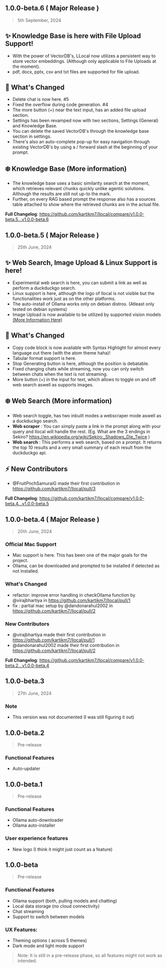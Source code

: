 ## 1.0.0-beta.6 ( Major Release )
> 5th September, 2024
## ✨ Knowledge Base is here with File Upload Support!
- With the power of VectorDB's, LLocal now utilizes a persistent way to store vector embeddings. (Although only applicable to File Uploads at the moment).
- pdf, docx, pptx, csv and txt files are supported for file upload.

## 🌊 What's Changed
- Delete chat is now here. #5 
- Fixed the overflow during code generation. #4 
- The more button (+) near the text input, has an added file upload section.
- Settings has been revamped now with two sections, Settings (General) and Knowledge Base.
- You can delete the saved VectorDB's through the knowledge base section in settings.
- There's also an auto-complete pop-up for easy navigation through existing VectorDB's by using a / forward slash at the beginning of your prompt.

## ❄️ Knowledge Base (More information)
- The knowledge base uses a basic similarity search at the moment, which retrieves relevant chunks quickly unlike agentic solutions. Although the results are still not up-to the mark.
- Further, on every RAG based prompt the response also has a sources table attached to show where the retrieved chunks are in the actual file.

**Full Changelog**: https://github.com/kartikm7/llocal/compare/v1.0.0-beta.5...v1.0.0-beta.6

## 1.0.0-beta.5 ( Major Release )
> 25th June, 2024
## ✨ Web Search, Image Upload & Linux Support is here!
- Experimental web search is here, you can submit a link as well as perform a duckduckgo search.
- Linux support is here, although the logo of llocal is not visible but the functionalities work just as on the other platforms.
- The auto-install of Ollama works only on debian distros. (Atleast only tested on debian systems)
- Image Upload is now available to be utilized by supported vision models [(More Information Here)](https://ollama.com/library)
## 🌊 What's Changed
- Copy code block is now available with Syntax Highlight for almost every language out there (with the atom theme haha)!
- Tabular format support is here.
- Stop Generating button is here, although the position is debatable.
- Fixed changing chats while streaming, now you can only switch between chats when the text is not streaming.
- More button (+) in the input for text, which allows to toggle on and off web search aswell as supports images.

## ❄️ Web Search (More information)
- Web search toggle, has two inbuilt modes a webscraper mode aswell as a duckduckgo search.
- **Web scraper** : You can simply paste a link in the prompt along with your query and llocal will handle the rest. (Eg. What are the 3 endings in Sekiro?  https://en.wikipedia.org/wiki/Sekiro:_Shadows_Die_Twice )
- **Web search** : This performs a web search, based on a prompt. It returns the top 10 results and a very small summary of each result from the duckduckgo api.

##  ⚡ New Contributors
* @FruitPnchSamuraiG made their first contribution in https://github.com/kartikm7/llocal/pull/3

**Full Changelog**: https://github.com/kartikm7/llocal/compare/v1.0.0-beta.4...v1.0.0-beta.5

## 1.0.0-beta.4 ( Major Release )
> 20th June, 2024
### Official Mac Support
- Mac support is here. This has been one of the major goals for the project.
- Ollama, can be downloaded and prompted to be installed if detected as not installed.

### What's Changed
* refactor: improve error handling in checkOllama function by @virajbhartiya in https://github.com/kartikm7/llocal/pull/1
* fix : partial mac setup by @dandonarahul2002 in https://github.com/kartikm7/llocal/pull/2

### New Contributors
* @virajbhartiya made their first contribution in https://github.com/kartikm7/llocal/pull/1
* @dandonarahul2002 made their first contribution in https://github.com/kartikm7/llocal/pull/2

**Full Changelog**: https://github.com/kartikm7/llocal/compare/v1.0.0-beta.2...v1.0.0-beta.4

## 1.0.0-beta.3
> 27th June, 2024
### Note
- This version was not documented (I was still figuring it out)

## 1.0.0-beta.2
> Pre-release
### Functional Features
- Auto-updater

## 1.0.0-beta.1
> Pre-release
### Functional Features
- Ollama auto-downloader
- Ollama auto-installer

### User experience features
- New logo (I think it might just count as a feature)

## 1.0.0-beta
> Pre-release
### Functional Features
- Ollama support (both, pulling models and chatting)
- Local data storage (no cloud connectivity)
- Chat streaming 
- Support to switch between models

### UX Features:
- Theming options ( across 5 themes)
- Dark mode and light mode support

> Note: It is still in a pre-release phase, so all features might not work as intended.